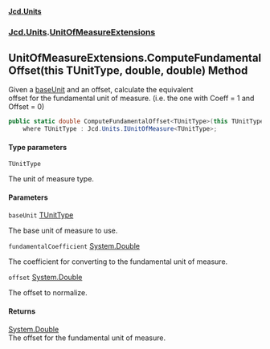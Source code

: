 #### [Jcd.Units](index.md 'index')
### [Jcd.Units](Jcd.Units.md 'Jcd.Units').[UnitOfMeasureExtensions](Jcd.Units.UnitOfMeasureExtensions.md 'Jcd.Units.UnitOfMeasureExtensions')

## UnitOfMeasureExtensions.ComputeFundamentalOffset<TUnitType>(this TUnitType, double, double) Method

Given a [baseUnit](Jcd.Units.UnitOfMeasureExtensions.ComputeFundamentalOffset_TUnitType_(thisTUnitType,double,double).md#Jcd.Units.UnitOfMeasureExtensions.ComputeFundamentalOffset_TUnitType_(thisTUnitType,double,double).baseUnit 'Jcd.Units.UnitOfMeasureExtensions.ComputeFundamentalOffset<TUnitType>(this TUnitType, double, double).baseUnit') and an offset, calculate the equivalent  
offset for the fundamental unit of measure. (i.e. the one with Coeff = 1 and Offset = 0)

```csharp
public static double ComputeFundamentalOffset<TUnitType>(this TUnitType baseUnit, double fundamentalCoefficient, double offset)
    where TUnitType : Jcd.Units.IUnitOfMeasure<TUnitType>;
```
#### Type parameters

<a name='Jcd.Units.UnitOfMeasureExtensions.ComputeFundamentalOffset_TUnitType_(thisTUnitType,double,double).TUnitType'></a>

`TUnitType`

The unit of measure type.
#### Parameters

<a name='Jcd.Units.UnitOfMeasureExtensions.ComputeFundamentalOffset_TUnitType_(thisTUnitType,double,double).baseUnit'></a>

`baseUnit` [TUnitType](Jcd.Units.UnitOfMeasureExtensions.ComputeFundamentalOffset_TUnitType_(thisTUnitType,double,double).md#Jcd.Units.UnitOfMeasureExtensions.ComputeFundamentalOffset_TUnitType_(thisTUnitType,double,double).TUnitType 'Jcd.Units.UnitOfMeasureExtensions.ComputeFundamentalOffset<TUnitType>(this TUnitType, double, double).TUnitType')

The base unit of measure to use.

<a name='Jcd.Units.UnitOfMeasureExtensions.ComputeFundamentalOffset_TUnitType_(thisTUnitType,double,double).fundamentalCoefficient'></a>

`fundamentalCoefficient` [System.Double](https://docs.microsoft.com/en-us/dotnet/api/System.Double 'System.Double')

The coefficient for converting to the fundamental unit of measure.

<a name='Jcd.Units.UnitOfMeasureExtensions.ComputeFundamentalOffset_TUnitType_(thisTUnitType,double,double).offset'></a>

`offset` [System.Double](https://docs.microsoft.com/en-us/dotnet/api/System.Double 'System.Double')

The offset to normalize.

#### Returns
[System.Double](https://docs.microsoft.com/en-us/dotnet/api/System.Double 'System.Double')  
The offset for the fundamental unit of measure.